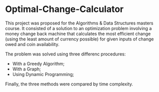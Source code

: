 # Optimal-Change-Calculator

This project was proposed for the Algorithms & Data Structures masters course. It consisted of a solution to an optimization problem involving a money change back machine that calculates the most efficient change (using the least amount of currency possible) for given inputs of change owed and coin availability.

The problem was solved using three differenc procedures: 

- With a Greedy Algorithm;
- With a Graph;
- Using Dynamic Programming;

Finally, the three methods were compared by time complexity.
